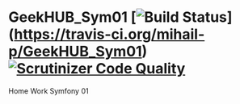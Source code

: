 # GeekHUB_Sym01 [![Build Status](https://travis-ci.org/mihail-p/GeekHUB_Sym01.svg?branch=develop)] (https://travis-ci.org/mihail-p/GeekHUB_Sym01) [![Scrutinizer Code Quality](https://scrutinizer-ci.com/g/mihail-p/GeekHUB_Sym01/badges/quality-score.png?b=develop)](https://scrutinizer-ci.com/g/mihail-p/GeekHUB_Sym01/?branch=develop)
Home Work Symfony 01
